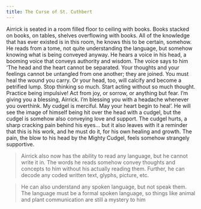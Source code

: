 ```yaml
---
title: The Curse of St. Cuthbert
---
```


Airrick is seated in a room filled floor to ceiling with books. Books stacked on books, on tables, shelves overflowing with books. All of the knowledge that has ever existed is in this room, he knows this to be certain, somehow. He reads from a tome, not quite understanding the language, but somehow knowing what is being conveyed anyway. He hears a voice in his head, a booming voice that conveys authority and wisdom. The voice says to him ‘The head and the heart cannot be separated. Your thoughts and your feelings cannot be untangled from one another; they are joined. You must heal the wound you carry. Or your head, too, will calcify and become a petrified lump. Stop thinking so much. Start acting without so much thought. Practice being impulsive! Act from joy, or sorrow, or anything but fear. I’m giving you a blessing, Airrick. I’m blessing you with a headache whenever you overthink. My cudgel is merciful. May your heart begin to heal’. He will see the image of himself being hit over the head with a cudgel, but the cudgel is somehow also conveying love and support. The cudgel hurts, a sharp cracking pain behind his eyes… but it also leaves with it a reminder that this is his work, and he must do it, for his own healing and growth. The pain, the blow to his head by the Mighty Cudgel, feels somehow strangely supportive. 

> Airrick also now has the ability to read any language, but he cannot write it in. The words he reads somehow convey thoughts and concepts to him without his actually reading them. Further, he can decode any coded written text, glyphs, picture, etc. 

> He can also understand any spoken language, but not speak them. The language must be a formal spoken language, so things like animal and plant communication are still a mystery to him